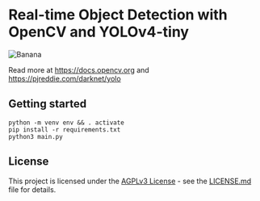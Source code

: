 # Real-time Object Detection with OpenCV and YOLOv4-tiny

![Banana](banana.png)

Read more at https://docs.opencv.org and https://pjreddie.com/darknet/yolo

## Getting started

```shell
python -m venv env && . activate
pip install -r requirements.txt
python3 main.py
```

## License

This project is licensed under the [AGPLv3 License](https://www.gnu.org/licenses/agpl-3.0.html) - see the [LICENSE.md](LICENSE.md) file for details.
